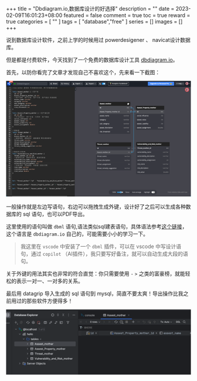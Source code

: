 +++
title = "Dbdiagram.io,数据库设计的好选择"
description = ""
date = 2023-02-09T16:01:23+08:00
featured = false
comment = true
toc = true
reward = true
categories = [
  ""
]
tags = [
  "database","free"
]
series = []
images = []
+++

说到数据库设计软件，之前上学的时候用过 powerdesigener 、 navicat设计数据库。

但是都是付费软件，今天找到了一个免费的数据库设计工具 [dbdiagram.io](https://dbdiagram.io)。
<!--more-->

首先，以防你看完了文章才发现自己不喜欢这个，先来看一下截图：

![](https://raw.githubusercontent.com/cornradio/imgs/main/20230209160353.png)

一般操作就是左边写语句，右边可以拖拽生成外键，设计好了之后可以生成各种数据库的 sql 语句，也可以PDF导出。


这里使用的语句叫做 `dbml` 语句,语法类似sql建表语句，具体语法参考[这个链接](https://www.dbml.org/home/?utm_source=dbdiagram)，这个语言是 `dbdiagram.io` 自己的，可能需要小小的学习一下。

> 我这里在 `vscode` 中安装了一个 `dbml` 插件，可以在 vscode 中写设计语句，通过 `copilot` （AI插件），我只要写好备注，就可以自动生成大段的语句。

关于外键的用法其实也非常的符合直觉：你只需要使用 `-` `>` 之类的富豪榜，就能轻松的表示一对一、一对多的关系。 

最后用 datagrip 导入生成的 sql 语句到 mysql，简直不要太爽！导出操作比我之前用过的那些软件方便得多！

![](https://raw.githubusercontent.com/cornradio/imgs/main/20230209161253.png)